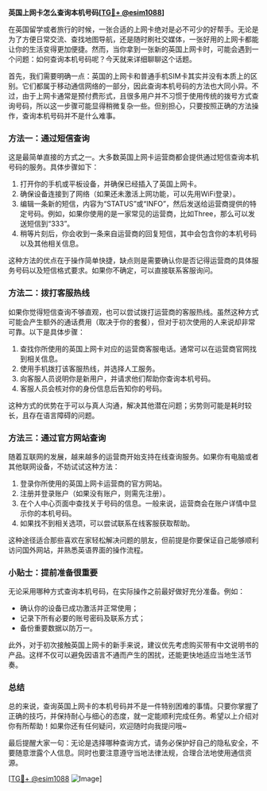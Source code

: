 **英国上网卡怎么查询本机号码[[TG💪+ @esim1088](https://t.me/s/esim1088)]**

在英国留学或者旅行的时候，一张合适的上网卡绝对是必不可少的好帮手。无论是为了方便日常交流、查找地图导航，还是随时刷社交媒体，一张好用的上网卡都能让你的生活变得更加便捷。然而，当你拿到一张新的英国上网卡时，可能会遇到一个问题：如何查询本机号码呢？今天就来详细聊聊这个话题。

首先，我们需要明确一点：英国的上网卡和普通手机SIM卡其实并没有本质上的区别。它们都属于移动通信网络的一部分，因此查询本机号码的方法也大同小异。不过，由于上网卡通常是预付费形式，且很多用户并不习惯于使用传统的拨号方式查询号码，所以这一步骤可能显得稍微复杂一些。但别担心，只要按照正确的方法操作，查询本机号码并不是什么难事。

### 方法一：通过短信查询

这是最简单直接的方式之一。大多数英国上网卡运营商都会提供通过短信查询本机号码的服务。具体步骤如下：

1. 打开你的手机或平板设备，并确保已经插入了英国上网卡。
2. 确保设备连接到了网络（如果还未激活上网功能，可以先用WiFi登录）。
3. 编辑一条新的短信，内容为“STATUS”或“INFO”，然后发送给运营商提供的特定号码。例如，如果你使用的是一家常见的运营商，比如Three，那么可以发送短信到“333”。
4. 稍等片刻后，你会收到一条来自运营商的回复短信，其中会包含你的本机号码以及其他相关信息。

这种方法的优点在于操作简单快捷，缺点则是需要确认你是否记得运营商的具体服务号码以及短信格式要求。如果你不确定，可以直接联系客服询问。

### 方法二：拨打客服热线

如果你觉得短信查询不够直观，也可以尝试拨打运营商的客服热线。虽然这种方式可能会产生额外的通话费用（取决于你的套餐），但对于初次使用的人来说却非常可靠。以下是具体步骤：

1. 查找你所使用的英国上网卡对应的运营商客服电话。通常可以在运营商官网找到相关信息。
2. 使用手机拨打该客服热线，并选择人工服务。
3. 向客服人员说明你是新用户，并请求他们帮助你查询本机号码。
4. 客服人员会核对你的身份信息后告知你的号码。

这种方式的优势在于可以与真人沟通，解决其他潜在问题；劣势则可能是耗时较长，且存在语言障碍的问题。

### 方法三：通过官方网站查询

随着互联网的发展，越来越多的运营商开始支持在线查询服务。如果你有电脑或者其他联网设备，不妨试试这种方法：

1. 登录你所使用的英国上网卡运营商的官方网站。
2. 注册并登录账户（如果没有账户，则需先注册）。
3. 在个人中心页面中查找关于号码的信息。一般来说，运营商会在账户详情中显示你的本机号码。
4. 如果找不到相关选项，可以尝试联系在线客服获取帮助。

这种途径适合那些喜欢在家轻松解决问题的朋友，但前提是你要保证自己能够顺利访问国外网站，并熟悉英语界面的操作流程。

### 小贴士：提前准备很重要

无论采用哪种方式查询本机号码，在实际操作之前最好做好充分准备。例如：
- 确认你的设备已成功激活并正常使用；
- 记录下所有必要的账号密码及联系方式；
- 备份重要数据以防万一。

此外，对于初次接触英国上网卡的新手来说，建议优先考虑购买带有中文说明书的产品。这样不仅可以避免因语言不通而产生的困扰，还能更快地适应当地生活节奏。

### 总结

总的来说，查询英国上网卡的本机号码并不是一件特别困难的事情。只要你掌握了正确的技巧，并保持耐心与细心的态度，就一定能顺利完成任务。希望以上介绍对你有所帮助！如果你还有任何疑问，欢迎随时向我提问哦~

最后提醒大家一句：无论是选择哪种查询方式，请务必保护好自己的隐私安全，不要随意泄露个人信息。同时也要注意遵守当地法律法规，合理合法地使用通信资源。

[[TG💪+ @esim1088](https://t.me/s/esim1088) ![Image](https://i.postimg.cc/4NQfJmqS/Snipaste-2025-05-13-00-14-12.png)]